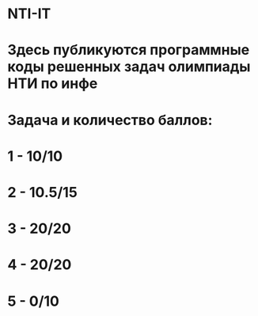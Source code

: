 # NTI-IT
# Здесь публикуются программные коды решенных задач олимпиады НТИ по инфе
# Задача и количество баллов:
# 1 - 10/10
# 2 - 10.5/15
# 3 - 20/20
# 4 - 20/20
# 5 - 0/10
